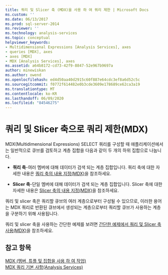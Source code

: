 ```yaml
---
title: 쿼리 및 Slicer 축 (MDX)을 사용 하 여 쿼리 제한 | Microsoft Docs
ms.custom: ''
ms.date: 06/13/2017
ms.prod: sql-server-2014
ms.reviewer: ''
ms.technology: analysis-services
ms.topic: conceptual
helpviewer_keywords:
- Multidimensional Expressions [Analysis Services], axes
- queries [MDX], axes
- axes [MDX]
- MDX [Analysis Services], axes
ms.assetid: a64b8172-cd73-42f9-8847-52e967b9697a
author: minewiskan
ms.author: owend
ms.openlocfilehash: ed4d50aa40d2915c60f887e64cdc3ef8a6d52c5c
ms.sourcegitcommit: f0772f614482e0b3cde3609e178689ce62ca3a19
ms.translationtype: MT
ms.contentlocale: ko-KR
ms.lasthandoff: 06/09/2020
ms.locfileid: "84546275"
---
```

# <a name="restricting-the-query-with-query-and-slicer-axes-mdx"></a>쿼리 및 Slicer 축으로 쿼리 제한(MDX)
  MDX(Multidimensional Expressions) SELECT 쿼리를 구성할 때 애플리케이션에서는 일반적으로 큐브를 검토하고 계층 집합을 다음과 같이 두 개의 하위 집합으로 나눕니다.  
  
-   **쿼리 축**-여러 멤버에 대해 데이터가 검색 되는 계층 집합입니다. 쿼리 축에 대한 자세한 내용은 [쿼리 축의 내용 지정&#40;MDX&#41;](mdx-query-and-slicer-axes-specify-the-contents-of-a-query-axis.md)을 참조하세요.  
  
-   **Slicer 축**-단일 멤버에 대해 데이터가 검색 되는 계층 집합입니다. Slicer 축에 대한 자세한 내용은 [Slicer 축의 내용 지정&#40;MDX&#41;](mdx-query-and-slicer-axes-specify-the-contents-of-a-slicer-axis.md)을 참조하세요.  
  
 쿼리 및 slicer 축은 쿼리할 큐브의 여러 계층으로부터 구성될 수 있으므로, 이러한 용어는 MDX 쿼리로 반환된 큐브에서 생성되는 계층으로부터 쿼리할 큐브가 사용하는 계층을 구분하기 위해 사용됩니다.  
  
 쿼리 및 slicer 축을 사용하는 간단한 예제를 보려면 [간단한 예제에서 쿼리 및 Slicer 축 사용&#40;MDX&#41;](mdx-query-and-slicer-axes-using-axes-in-a-simple-example.md)을 참조하세요.  
  
## <a name="see-also"></a>참고 항목  
 [MDX &#40;멤버, 튜플 및 집합을 사용 하 여 작업&#41;](working-with-members-tuples-and-sets-mdx.md)   
 [MDX 쿼리 기본 사항&#40;Analysis Services&#41;](mdx-query-fundamentals-analysis-services.md)  
  
  
